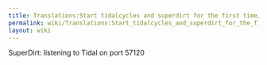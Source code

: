 ```yaml
---
title: Translations:Start tidalcycles and superdirt for the first time/7/fr
permalink: wiki/Translations:Start_tidalcycles_and_superdirt_for_the_first_time/7/fr/
layout: wiki
---
```


SuperDirt: listening to Tidal on port 57120
